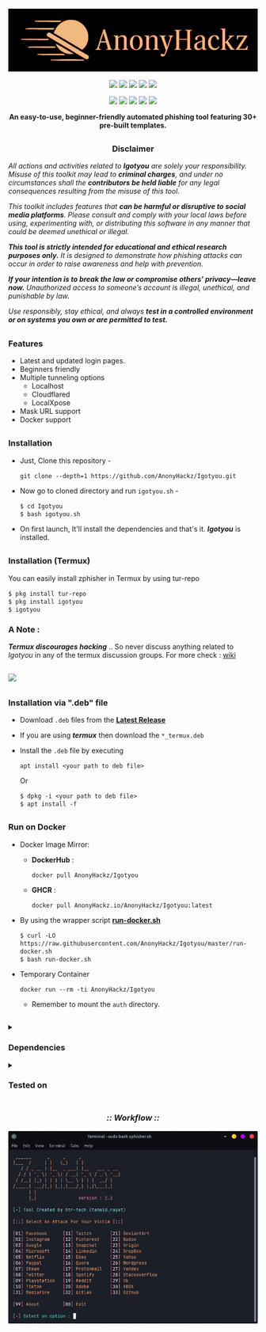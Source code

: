 <!-- IgotYou -->

<p align="center">
  <img src=".github/misc/Logo.png">
</p>

<p align="center">
  <img src="https://img.shields.io/badge/Version-2.3.5-green?style=for-the-badge">
  <img src="https://img.shields.io/github/license/htr-tech/zphisher?style=for-the-badge">
  <img src="https://img.shields.io/github/stars/htr-tech/zphisher?style=for-the-badge">
  <img src="https://img.shields.io/github/issues/htr-tech/zphisher?color=red&style=for-the-badge">
  <img src="https://img.shields.io/github/forks/htr-tech/zphisher?color=teal&style=for-the-badge">
</p>

<p align="center">
  <img src="https://img.shields.io/badge/Author-htr--tech-blue?style=flat-square">
  <img src="https://img.shields.io/badge/Open%20Source-Yes-darkgreen?style=flat-square">
  <img src="https://img.shields.io/badge/Maintained%3F-Yes-lightblue?style=flat-square">
  <img src="https://img.shields.io/badge/Written%20In-Bash-darkcyan?style=flat-square">
  <img src="https://hits.seeyoufarm.com/api/count/incr/badge.svg?url=https%3A%2F%2Fgithub.com%2Fhtr-tech%2Fzphisher&title=Visitors&edge_flat=false"/></a>
</p>

<p align="center"><b>An easy-to-use, beginner-friendly automated phishing tool featuring 30+ pre-built templates.</b></p>

##

<h3><p align="center">Disclaimer</p></h3>

<i>
<p>
All actions and activities related to <b>Igotyou</b> are solely your responsibility. Misuse of this toolkit may lead to <b>criminal charges</b>, and under no circumstances shall the <b>contributors be held liable</b> for any legal consequences resulting from the misuse of this tool.
</p>

<p>
This toolkit includes features that <b>can be harmful or disruptive to social media platforms</b>. Please consult and comply with your local laws before using, experimenting with, or distributing this software in any manner that could be deemed unethical or illegal.
</p>

<p>
<b>This tool is strictly intended for educational and ethical research purposes only.</b> It is designed to demonstrate how phishing attacks can occur in order to raise awareness and help with prevention. 
</p>

<p>
<b>If your intention is to break the law or compromise others' privacy—leave now.</b> Unauthorized access to someone’s account is illegal, unethical, and punishable by law.
</p>

<p>
Use responsibly, stay ethical, and always <b>test in a controlled environment or on systems you own or are permitted to test.</b>
</p>
</i>

##

### Features

- Latest and updated login pages.
- Beginners friendly
- Multiple tunneling options
  - Localhost
  - Cloudflared
  - LocalXpose
- Mask URL support 
- Docker support

##

### Installation

- Just, Clone this repository -
  ```
  git clone --depth=1 https://github.com/AnonyHackz/Igotyou.git
  ```

- Now go to cloned directory and run `igotyou.sh` -
  ```
  $ cd Igotyou
  $ bash igotyou.sh
  ```

- On first launch, It'll install the dependencies and that's it. ***Igotyou*** is installed.

##

### Installation (Termux)
You can easily install zphisher in Termux by using tur-repo
```
$ pkg install tur-repo
$ pkg install igotyou
$ igotyou
```
### A Note : 
***Termux discourages hacking*** .. So never discuss anything related to *Igotyou* in any of the termux discussion groups. For more check : [wiki](https://wiki.termux.com/wiki/Hacking)

##

<p align="left">
  <a href="https://shell.cloud.google.com/cloudshell/open?cloudshell_git_repo=https://github.com/AnonyHackz/Igotyou.git&tutorial=README.md" target="_blank"><img src="https://gstatic.com/cloudssh/images/open-btn.svg"></a>
</p>

##

### Installation via ".deb" file

- Download `.deb` files from the [**Latest Release**](https://github.com/AnonyHackz/Igotyou/releases/latest)
- If you are using ***termux*** then download the `*_termux.deb`

- Install the `.deb` file by executing
  ```
  apt install <your path to deb file>
  ```
  Or
  ```
  $ dpkg -i <your path to deb file>
  $ apt install -f
  ```

##

### Run on Docker

- Docker Image Mirror:
  - **DockerHub** : 
    ```
    docker pull AnonyHackz/Igotyou
    ```
  - **GHCR** : 
    ```
    docker pull AnonyHackz.io/AnonyHackz/Igotyou:latest
    ```

- By using the wrapper script [**run-docker.sh**](https://raw.githubusercontent.com/AnonyHackz/Igotyou/master/run-docker.sh)

  ```
  $ curl -LO https://raw.githubusercontent.com/AnonyHackz/Igotyou/master/run-docker.sh
  $ bash run-docker.sh
  ```
- Temporary Container

  ```
  docker run --rm -ti AnonyHackz/Igotyou
  ```
  - Remember to mount the `auth` directory.

##

<details>
  <summary><h3>Dependencies</h3></summary>

<b>Igotyou</b> requires following programs to run properly - 
- `git`
- `curl`
- `php`

> No setup hassle—**Igotyou** installs all dependencies on first run.
</details>

<details>
  <summary><h3>Tested on</h3></summary>

- **Ubuntu**
- **Debian**
- **Arch**
- **Termux**
</details>

##

<h3 align="center"><i>:: Workflow ::</i></h3>
<p align="center">
<img src=".github/misc/workflow.gif"/>
</p>

##






<!-- // -->
